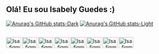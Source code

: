 ## Olá! Eu sou Isabely Guedes :)
[![Anurag's GitHub stats-Dark](https://github-readme-stats.vercel.app/api?username=IsaGuedes&show_icons=true&theme=dark#gh-dark-mode-only)](https://github-readme-stats.vercel.app/api?username=IsaGuedes&show_icons=true&theme=dracula&border_radius=10&border_color=bafdff&include_all_commits=true&locale=pt-br)
[![Anurag's GitHub stats-Light](https://github-readme-stats.vercel.app/api?username=IsaGuedes&show_icons=true&theme=default#gh-light-mode-only)](https://github-readme-stats.vercel.app/api?username=IsaGuedes&show_icons=true&theme=buefy&border_radius=10&border_color=8642a8&include_all_commits=true&locale=pt-br)
##
<div> 

<img align="center" alt="Isa_figma" height="30" width="40" src="https://cdn.jsdelivr.net/gh/devicons/devicon@latest/icons/html5/html5-original.svg" />
<img align="center" alt="Isa_figma" height="30" width="40" align="center" alt="Isa_figma" height="30" width="40" src="https://cdn.jsdelivr.net/gh/devicons/devicon@latest/icons/css3/css3-original.svg" />
<img align="center" alt="Isa_figma" height="30" width="40" src="https://cdn.jsdelivr.net/gh/devicons/devicon@latest/icons/python/python-original.svg" />
<img align="center" alt="Isa_figma" height="30" width="40" src="https://cdn.jsdelivr.net/gh/devicons/devicon@latest/icons/javascript/javascript-original.svg" />
<img align="center" alt="Isa_figma" height="30" width="40" src="https://cdn.jsdelivr.net/gh/devicons/devicon@latest/icons/amazonwebservices/amazonwebservices-original-wordmark.svg" />
<img align="center" alt="Isa_figma" height="30" width="40" src="https://cdn.jsdelivr.net/gh/devicons/devicon@latest/icons/mysql/mysql-original.svg" />
<img align="center" alt="Isa_figma" height="30" width="40" src="https://cdn.jsdelivr.net/gh/devicons/devicon@latest/icons/figma/figma-original.svg" />
<img align="center" alt="Isa_figma" height="30" width="40" src="https://cdn.jsdelivr.net/gh/devicons/devicon@latest/icons/inkscape/inkscape-plain.svg" />

 </div>
 
